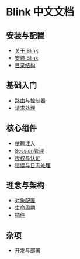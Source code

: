 Blink 中文文档
=============

安装与配置
--------

* [关于 Blink](1-1-about-blink.md)
* [安装 Blink](1-2-installing.md)
* [目录结构](1-3-directory-structure.md)


基础入门
-------

* [路由与控制器](2-1-routing-and-controllers.md)
* [请求处理](2-2-request-handling.md)


核心组件
-------

* [依赖注入](3-1-dependency-injection.md)
* [Session管理](3-2-session.md)
* [授权与认证](3-3-authentication.md)
* [错误与日志处理](3-4-error-and-logging.md)


理念与架构
---------

* [对象配置](4-1-properties-and-configurations.md)
* [生命周期](4-2-lifecycle.md)
* [插件](4-3-plugins.md)


杂项
----

* [开发与部署](5-1-development-and-deploymnet.md)

